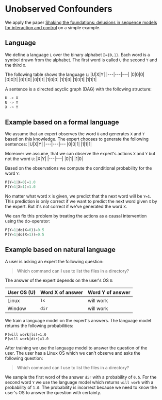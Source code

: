 # Unobserved Confounders
We apply the paper [Shaking the foundations: delusions in sequence models for interaction and control](https://arxiv.org/abs/2110.10819) on a simple example.

## Language
We define a language `L` over the binary alphabet `Σ={0,1}`. Each word is a symbol drawn from the alphabet. The first word is called `U` the second `Y` and the third `X`.

The following table shows the language `L`:
|U|X|Y|
|---|---|---|
|0|0|0|
|0|0|1|
|0|1|0|
|0|1|1|
|1|0|0|
|1|1|0|
|1|0|1|
|1|1|1|


A sentence is a directed acyclic graph (DAG) with the following structure:
``` Python
U -> X 
U -> Y
X -> Y
```

## Example based on a formal language
We assume that an expert observes the word `U` and generates `X` and `Y` based on this knowledge. The expert chooses to generate the following sentences:
|U|X|Y|
|---|---|---
|0|0|1|
|1|1|1|

Moreover we assume, that we can observe the expert's actions `X` and `Y` but not the word `U`:
|X|Y|
|---|---|
|0|1|
|1|0|

Based on the observations we compute the conditional probability for the word `Y`:
``` Python
P(Y=1|X=0)=1.0
P(Y=1|X=1)=1.0
```
No matter what word `X` is given, we predict that the next word will be `Y=1`. This prediction is only correct if we want to predict the next word given `X` by the expert. But it's not correct if we've generated the word `X`.

We can fix this problem by treating the actions as a causal intervention using the do-operator:
```Python
P(Y=1|do(X=0))=0.5
P(Y=1|do(X=1))=0.5
```

## Example based on natural language
A user is asking an expert the following question:
>  Which command can I use to list the files in a directory?

The answer of the expert depends on the user's OS `U`:

|User OS (U)|Word X of answer| Word Y of answer
|---|---|---|
|Linux|`ls` | will work|
|Window|`dir` | will work|

We train a language model on the expert's answers. The language model returns the following probabilities:
``` 
P(will work|ls)=1.0
P(will work|dir)=1.0
``` 

After training we use the language model to answer the question of the user. The user has a Linux OS which we can't observe and asks the following question:
>  Which command can I use to list the files in a directory?

We sample the first word of the answer `dir` with a probability of `0.5`. For the second word `Y` we use the language model which returns `will work` with a probability of `1.0`. The probability is incorrect because we need to know the user's OS to answer the question with certainty.

